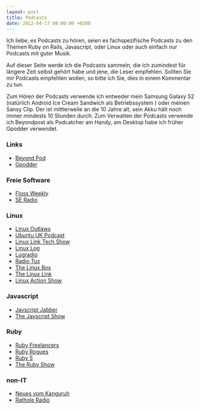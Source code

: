 ```yaml
---
layout: post
title: Podcasts
date: 2012-04-17 08:00:00 +0200
---
```


Ich liebe, es Podcasts zu hören, seien es fachspezifische
Podcasts zu den Themen Ruby on Rails, Javascript, oder Linux oder auch
einfach nur Podcasts mit guter Musik.

Auf dieser Seite werde ich die Podcasts sammeln, die ich zumindest für
längere Zeit selbst gehört habe und jene, die Leser empfehlen. Sollten
Sie mir Podcasts empfehlen wollen, so bitte ich Sie, dies in einem
Kommentar zu tun.

Zum Hören der Podcasts verwende ich entweder mein Samsung Galaxy S2
(natürlich Android Ice Cream Sandwich als Betriebssystem <i class="la la-smile-o"></i> ) oder
meinen Sansy Clip. Der ist mittlerweile an die 10 Jahre alt, sein Akku
hält noch immer mindests 10 Stunden durch. Zum Verwalten der Podcasts
verwende ich Beyondpost als Podcatcher am Handy, am Desktop habe ich
früher Gpodder verwendet.

### Links

- [Beyond Pod](http://www.beyondpod.mobi/android/index.htm)
- [Gpodder](http://gpodder.org/)

### Freie Software

- [Floss Weekly](http://twit.tv/show/floss-weekly)
- [SE Radio](http://ratholeradio.org/)

### Linux

- [Linux Outlaws](http://sixgun.org/linuxoutlaws/)
- [Ubuntu UK Podcast](http://podcast.ubuntu-uk.org/)
- [Linux Link Tech Show](http://www.thelinuxlink.net/tllts/)
- [Linux Log](http://linux.quicksurf.com/)
- [Lugradio](http://www.lugradio.org/)
- [Radio Tux](http://www.radiotux.de/)
- [The Linux Box](http://www.thelinuxbox.org/)
- [The Linux Link](http://www.thelinuxlink.net/)
- [Linux Action Show](http://www.linuxactionshow.com/)

### Javascript

- [Javscript Jabber](http://javascriptjabber.com/)
- [The Javscript Show](http://javascriptshow.com/)

### Ruby

- [Ruby Freelancers](http://rubyfreelancers.com/)
- [Ruby Rogues](http://rubyrogues.com/)
- [Ruby 5](http://ruby5.envylabs.com/)
- [The Ruby Show](http://rubyshow.com/)

### non-IT

- [Neues vom
    Kanguruh](http://www.fritz.de/media/podcasts/serien/neues_vom_kaenguru.html)
- [Rathole Radio](http://ratholeradio.org)